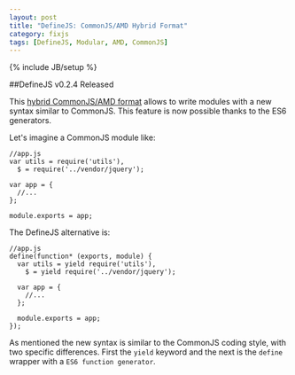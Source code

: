```yaml
---
layout: post
title: "DefineJS: CommonJS/AMD Hybrid Format"
category: fixjs
tags: [DefineJS, Modular, AMD, CommonJS]
---
```

{% include JB/setup %}

##DefineJS v0.2.4 Released

This [hybrid CommonJS/AMD format](https://github.com/fixjs/define.js#commonjsamd-hybrid-format) allows to write modules with a new syntax similar to CommonJS. This feature is now possible thanks to the ES6 generators.

Let's imagine a CommonJS module like:
<pre><code class="language-javascript">//app.js
var utils = require('utils'),
  $ = require('../vendor/jquery');

var app = {
  //...
};

module.exports = app;
</code></pre>

The DefineJS alternative is:

<pre><code class="language-javascript">//app.js
define(function* (exports, module) {
  var utils = yield require('utils'),
    $ = yield require('../vendor/jquery');

  var app = {
    //...
  };

  module.exports = app;
});</code></pre>

As mentioned the new syntax is similar to the CommonJS coding style, with two specific differences. First the `yield` keyword and the next is the `define` wrapper with a `ES6 function generator`.
